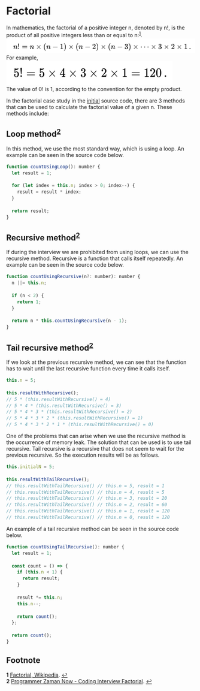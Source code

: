 # Factorial

In mathematics, the factorial of a positive integer n, denoted by n!, is the product of all positive integers less than or equal to n:<sup id="pg1">[1](#fn1)</sup>.
<br>
![Factorial Formula](1.png)
<br>
For example,
<br>
![Factorial Example](2.png)
<br>
The value of 0! is 1, according to the convention for the empty product.

In the factorial case study in the [initial](index.ts) source code, there are 3 methods that can be used to calculate the factorial value of a given n. These methods include:

## Loop method<sup id="pg2">[2](#fn2)</sup>

In this method, we use the most standard way, which is using a loop. An example can be seen in the source code below.

```js
function countUsingLoop(): number {
  let result = 1;

  for (let index = this.n; index > 0; index--) {
    result = result * index;
  }

  return result;
}
```

## Recursive method<sup id="pg2">[2](#fn2)</sup>

If during the interview we are prohibited from using loops, we can use the recursive method. Recursive is a function that calls itself repeatedly. An example can be seen in the source code below.

```js
function countUsingRecursive(n?: number): number {
  n ||= this.n;

  if (n < 2) {
    return 1;
  }

  return n * this.countUsingRecursive(n - 1);
}
```

## Tail recursive method<sup id="pg2">[2](#fn2)</sup>

If we look at the previous recursive method, we can see that the function has to wait until the last recursive function every time it calls itself.

```js
this.n = 5;

this.resultWithRecursive();
// 5 * (this.resultWithRecursive() = 4)
// 5 * 4 * (this.resultWithRecursive() = 3)
// 5 * 4 * 3 * (this.resultWithRecursive() = 2)
// 5 * 4 * 3 * 2 * (this.resultWithRecursive() = 1)
// 5 * 4 * 3 * 2 * 1 * (this.resultWithRecursive() = 0)
```

One of the problems that can arise when we use the recursive method is the occurrence of memory leak. The solution that can be used is to use tail recursive. Tail recursive is a recursive that does not seem to wait for the previous recursive. So the execution results will be as follows.

```js
this.initialN = 5;

this.resultWithTailRecursive();
// this.resultWithTailRecursive() // this.n = 5, result = 1
// this.resultWithTailRecursive() // this.n = 4, result = 5
// this.resultWithTailRecursive() // this.n = 3, result = 20
// this.resultWithTailRecursive() // this.n = 2, result = 60
// this.resultWithTailRecursive() // this.n = 1, result = 120
// this.resultWithTailRecursive() // this.n = 0, result = 120
```

An example of a tail recursive method can be seen in the source code below.

```js
function countUsingTailRecursive(): number {
  let result = 1;

  const count = () => {
    if (this.n < 1) {
      return result;
    }

    result *= this.n;
    this.n--;

    return count();
  };

  return count();
}
```

## Footnote

<strong id="fn1">1</strong> [Factorial, Wikipedia](https://en.wikipedia.org/wiki/Factorial). [↩](#pg1)
<br>
<strong id="fn2">2</strong> [Programmer Zaman Now - Coding Interview Factorial](https://www.youtube.com/watch?v=tcPmCOAl-X4). [↩](#pg2)
<br>
